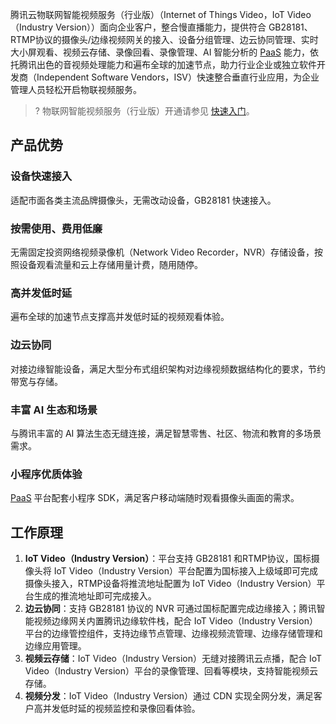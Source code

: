 腾讯云物联网智能视频服务（行业版）（Internet of Things Video，IoT Video（Industry  Version））面向企业客户，整合慢直播能力，提供符合 GB28181、RTMP协议的摄像头/边缘视频网关的接入、设备分组管理、边云协同管理、实时大小屏观看、视频云存储、录像回看、录像管理、AI 智能分析的 [PaaS](https://cloud.tencent.com/document/product/1361/50435#P) 能力，依托腾讯出色的音视频处理能力和遍布全球的加速节点，助力行业企业或独立软件开发商（Independent Software Vendors，ISV）快速整合垂直行业应用，为企业管理人员轻松开启物联视频服务。

>? 物联网智能视频服务（行业版）开通请参见 [快速入门](https://cloud.tencent.com/document/product/1361/50433)。

## 产品优势

### 设备快速接入
适配市面各类主流品牌摄像头，无需改动设备，GB28181 快速接入。

### 按需使用、费用低廉

无需固定投资网络视频录像机（Network Video Recorder，NVR）存储设备，按照设备观看流量和云上存储用量计费，随用随停。

### 高并发低时延

遍布全球的加速节点支撑高并发低时延的视频观看体验。

### 边云协同

对接边缘智能设备，满足大型分布式组织架构对边缘视频数据结构化的要求，节约带宽与存储。

### 丰富 AI 生态和场景

与腾讯丰富的 AI 算法生态无缝连接，满足智慧零售、社区、物流和教育的多场景需求。

### 小程序优质体验

[PaaS](https://cloud.tencent.com/document/product/1361/50435#P) 平台配套小程序 SDK，满足客户移动端随时观看摄像头画面的需求。

## 工作原理
1. **IoT Video（Industry Version）**：平台支持 GB28181 和RTMP协议，国标摄像头将 IoT Video（Industry Version）平台配置为国标接入上级域即可完成摄像头接入，RTMP设备将推流地址配置为 IoT Video（Industry Version）平台生成的推流地址即可完成接入。
2. **边云协同**：支持 GB28181 协议的 NVR 可通过国标配置完成边缘接入；腾讯智能视频边缘网关内置腾讯边缘软件栈，配合 IoT Video（Industry Version）平台的边缘管控组件，支持边缘节点管理、边缘视频流管理、边缘存储管理和边缘应用管理。
3. **视频云存储**：IoT Video（Industry Version）无缝对接腾讯云点播，配合 IoT Video（Industry Version）平台的录像管理、回看等模块，支持智能视频云存储。
4. **视频分发**：IoT Video（Industry Version）通过 CDN 实现全网分发，满足客户高并发低时延的视频监控和录像回看体验。
